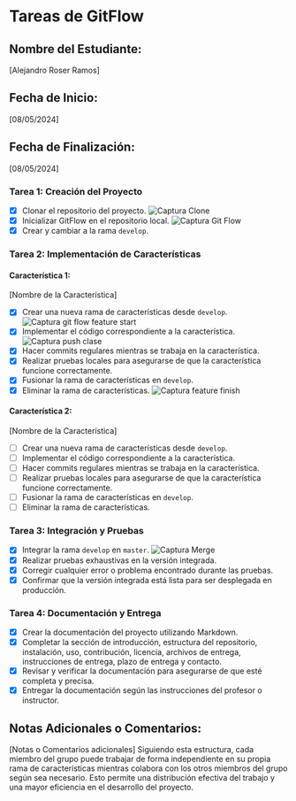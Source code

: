 
# Tareas de GitFlow
## Nombre del Estudiante:
 [Alejandro Roser Ramos] 
## Fecha de Inicio: 
[08/05/2024] 
## Fecha de Finalización: 
[08/05/2024] 
### Tarea 1: Creación del Proyecto
 - [x] Clonar el repositorio del proyecto.
 ![Captura Clone](https://imgur.com/yHAVGx6)
 - [x] Inicializar GitFlow en el repositorio local.
 ![Captura Git Flow](https://imgur.com/Fk5oboA)
 - [x]  Crear y cambiar a la rama `develop`. 
### Tarea 2: Implementación de Características 
#### Característica 1: 
[Nombre de la Característica] 
- [x] Crear una nueva rama de características desde `develop`.
![Captura git flow feature start](https://imgur.com/quEt8nB)
- [x]  Implementar el código correspondiente a la característica.
![Captura push clase](https://imgur.com/undefined)
- [x]  Hacer commits regulares mientras se trabaja en la característica. 
- [x] Realizar pruebas locales para asegurarse de que la característica funcione correctamente.
- [x]  Fusionar la rama de características en `develop`. 
- [x] Eliminar la rama de características. 
![Captura feature finish](https://imgur.com/y8wty6c)
#### Característica 2:
 [Nombre de la Característica] 
 - [ ] Crear una nueva rama de características desde `develop`.
 - [ ] Implementar el código correspondiente a la característica.
 - [ ] Hacer commits regulares mientras se trabaja en la característica.
 - [ ] Realizar pruebas locales para asegurarse de que la característica funcione correctamente.
 - [ ] Fusionar la rama de características en `develop`.
 - [ ] Eliminar la rama de características. 
### Tarea 3: Integración y Pruebas 
- [x] Integrar la rama `develop` en `master`.
![Captura Merge](https://imgur.com/09tK3FC)
- [x] Realizar pruebas exhaustivas en la versión integrada. 
- [x] Corregir cualquier error o problema encontrado durante las pruebas.
- [x] Confirmar que la versión integrada está lista para ser desplegada en producción.
### Tarea 4: Documentación y Entrega 
- [x] Crear la documentación del proyecto utilizando Markdown. 
- [x] Completar la sección de introducción, estructura del repositorio, instalación, uso, contribución, licencia, archivos de entrega, instrucciones de entrega, plazo de entrega y contacto. 
- [x] Revisar y verificar la documentación para asegurarse de que esté completa y precisa.
- [x] Entregar la documentación según las instrucciones del profesor o instructor.
## Notas Adicionales o Comentarios: 
[Notas o Comentarios adicionales] Siguiendo esta estructura, cada miembro del grupo puede trabajar de forma independiente en su propia rama de características mientras colabora con los otros miembros del grupo según sea necesario. Esto permite una distribución efectiva del trabajo y una mayor eficiencia en el desarrollo del proyecto.
<!--stackedit_data:
eyJoaXN0b3J5IjpbMTAwNjYyNzQxMF19
-->